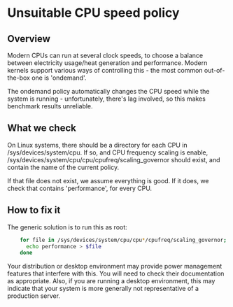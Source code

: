 Unsuitable CPU speed policy
===========================

Overview
--------

Modern CPUs can run at several clock speeds, to choose a balance between
electricity usage/heat generation and performance. Modern kernels support
various ways of controlling this - the most common out-of-the-box one is
'ondemand'.

The ondemand policy automatically changes the CPU speed while the system is
running - unfortunately, there's lag involved, so this makes benchmark results
unreliable.

What we check
-------------

On Linux systems, there should be a directory for each CPU in
/sys/devices/system/cpu. If so, and CPU frequency scaling is enable,
/sys/devices/system/cpu/cpu<n>/cpufreq/scaling_governor should exist, and
contain the name of the current policy.

If that file does not exist, we assume everything is good. If it does, we check
that contains 'performance', for every CPU.

How to fix it
-------------

The generic solution is to run this as root:

```sh
    for file in /sys/devices/system/cpu/cpu*/cpufreq/scaling_governor; do
      echo performance > $file
    done
```

Your distribution or desktop environment may provide power management features
that interfere with this. You will need to check their documentation as
appropriate. Also, if you are running a desktop environment, this may indicate
that your system is more generally not representative of a production server.
